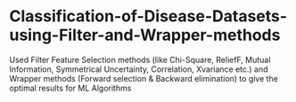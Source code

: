 # Classification-of-Disease-Datasets-using-Filter-and-Wrapper-methods
Used Filter Feature Selection methods (like Chi-Square, ReliefF, Mutual Information, Symmetrical Uncertainty, Correlation, Xvariance etc.) and Wrapper methods (Forward selection &amp; Backward elimination) to give the optimal results for ML Algorithms
